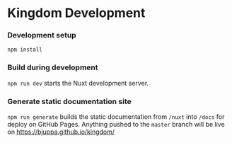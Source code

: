 # Kingdom Development

### Development setup
`npm install`

### Build during development
`npm run dev` starts the Nuxt development server.

### Generate static documentation site
`npm run generate` builds the static documentation from `/nuxt` into `/docs` for deploy on GitHub Pages.
Anything pushed to the `master` branch will be live on https://bjuppa.github.io/kingdom/
